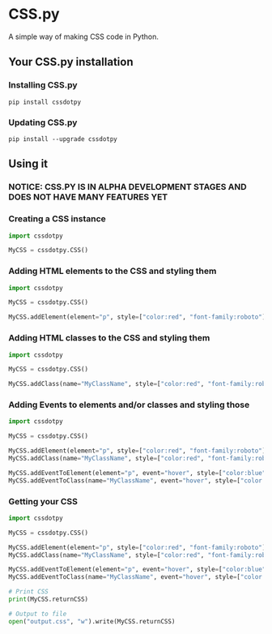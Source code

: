 # CSS.py

A simple way of making CSS code in Python.

## Your CSS.py installation

### Installing CSS.py

```
pip install cssdotpy
```
### Updating CSS.py

```
pip install --upgrade cssdotpy
```

## Using it

### NOTICE: CSS.PY IS IN ALPHA DEVELOPMENT STAGES AND DOES NOT HAVE MANY FEATURES YET

### Creating a CSS instance

```py
import cssdotpy

MyCSS = cssdotpy.CSS()
```

### Adding HTML elements to the CSS and styling them

```py
import cssdotpy

MyCSS = cssdotpy.CSS()

MyCSS.addElement(element="p", style=["color:red", "font-family:roboto"])
```

### Adding HTML classes to the CSS and styling them

```py
import cssdotpy

MyCSS = cssdotpy.CSS()

MyCSS.addClass(name="MyClassName", style=["color:red", "font-family:roboto"])
```

### Adding Events to elements and/or classes and styling those

```py
import cssdotpy

MyCSS = cssdotpy.CSS()

MyCSS.addElement(element="p", style=["color:red", "font-family:roboto"])
MyCSS.addClass(name="MyClassName", style=["color:red", "font-family:roboto"])

MyCSS.addEventToElement(element="p", event="hover", style=["color:blue", "transform: scale(1.1)"])
MyCSS.addEventToClass(name="MyClassName", event="hover", style=["color:blue", "transform: scale(1.1)"])
```

### Getting your CSS

```py
import cssdotpy

MyCSS = cssdotpy.CSS()

MyCSS.addElement(element="p", style=["color:red", "font-family:roboto"])
MyCSS.addClass(name="MyClassName", style=["color:red", "font-family:roboto"])

MyCSS.addEventToElement(element="p", event="hover", style=["color:blue", "transform: scale(1.1)"])
MyCSS.addEventToClass(name="MyClassName", event="hover", style=["color:blue", "transform: scale(1.1)"])

# Print CSS
print(MyCSS.returnCSS)

# Output to file
open("output.css", "w").write(MyCSS.returnCSS)
```
